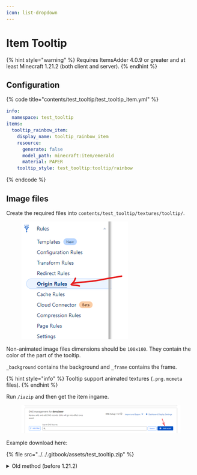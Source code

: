```yaml
---
icon: list-dropdown
---
```


# Item Tooltip

{% hint style="warning" %}
Requires ItemsAdder 4.0.9 or greater and at least Minecraft 1.21.2 (both client and server).
{% endhint %}

## Configuration

{% code title="contents/test_tooltip/test_tooltip_item.yml" %}
```yaml
info:
  namespace: test_tooltip
items:
  tooltip_rainbow_item:
    display_name: tooltip_rainbow_item
    resource:
      generate: false
      model_path: minecraft:item/emerald
      material: PAPER
    tooltip_style: test_tooltip:tooltip/rainbow

```
{% endcode %}

## Image files

Create the required files into `contents/test_tooltip/textures/tooltip/`.

<figure><img src="../../.gitbook/assets/image (9).png" alt=""><figcaption></figcaption></figure>

Non-animated image files dimensions should be `100x100`. They contain the color of the part of the tooltip.

`_background` contains the background and  `_frame` contains the frame.

{% hint style="info" %}
Tooltip support animated textures (`.png.mcmeta` files).
{% endhint %}

Run `/iazip` and then get the item ingame.

<figure><img src="../../.gitbook/assets/image (8).png" alt=""><figcaption></figcaption></figure>

Example download here:

{% file src="../../.gitbook/assets/test_tooltip.zip" %}

<details>

<summary>Old method (before 1.21.2)</summary>

## Old method

You can add custom textured tooltips for your items, please refer to this example addon:\
[https://www.spigotmc.org/resources/items-custom-tooltip-texture-example-itemsadder-addon.87883/](https://www.spigotmc.org/resources/items-custom-tooltip-texture-example-itemsadder-addon.87883/).

![https://i.imgur.com/eA7iz50.gif](https://i.imgur.com/eA7iz50.gif)

## Limitations

{% hint style="warning" %}
* You cannot show custom enchants as they will go out of the window if the image is too small.
* You have to write everything in the tooltip image, text would go out of the window if the image is too small.
{% endhint %}

</details>
